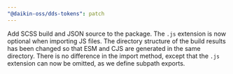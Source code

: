 ```yaml
---
"@daikin-oss/dds-tokens": patch
---
```


Add SCSS build and JSON source to the package.
The `.js` extension is now optional when importing JS files.
The directory structure of the build results has been changed so that ESM and CJS are generated in the same directory.
There is no difference in the import method, except that the `.js` extension can now be omitted, as we define subpath exports.

